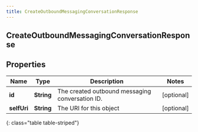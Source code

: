 ```yaml
---
title: CreateOutboundMessagingConversationResponse
---
```

## CreateOutboundMessagingConversationResponse


## Properties

| Name | Type | Description | Notes |
| ------------ | ------------- | ------------- | ------------- |
| **id** | <!----><!---->**String**<!----> | The created outbound messaging conversation ID. |  [optional] |
| **selfUri** | <!----><!---->**String**<!----> | The URI for this object |  [optional] |
{: class="table table-striped"}



